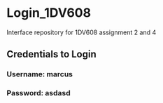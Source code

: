 # Login_1DV608
Interface repository for 1DV608 assignment 2 and 4
##  Credentials to Login
### Username: marcus
### Password: asdasd
